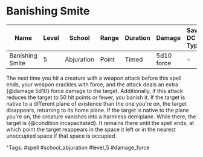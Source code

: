 # Banishing Smite

| Name | Level | School | Range | Duration | Damage | Save DC & Type |
|------|-------|--------|-------|----------|--------|----------------|
| Banishing Smite | 5 | Abjuration | Point | Timed | 5d10 force | - |

The next time you hit a creature with a weapon attack before this spell ends, your weapon crackles with force, and the attack deals an extra {@damage 5d10} force damage to the target. Additionally, if this attack reduces the target to 50 hit points or fewer, you banish it. If the target is native to a different plane of existence than the one you're on, the target disappears, returning to its home plane. If the target is native to the plane you're on, the creature vanishes into a harmless demiplane. While there, the target is {@condition incapacitated}. It remains there until the spell ends, at which point the target reappears in the space it left or in the nearest unoccupied space if that space is occupied.

^Tags: #spell #school_abjuration #level_5 #damage_force